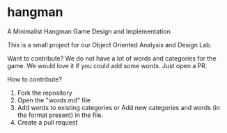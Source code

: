 # hangman
A Minimalist Hangman Game Design and Implementation

This is a small project for our Object Oriented Analysis and Design Lab.

Want to contribute?
We do not have a lot of words and categories for the game. We would love it if you could add some words. Just open a PR.

How to contribute?
1. Fork the repository
2. Open the "words.md" file
3. Add words to existing categories or Add new categories and words (in the format present) in the file.
4. Create a pull request
